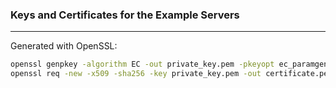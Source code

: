 ### Keys and Certificates for the Example Servers

---

Generated with OpenSSL:
```bash
openssl genpkey -algorithm EC -out private_key.pem -pkeyopt ec_paramgen_curve:prime256v1
openssl req -new -x509 -sha256 -key private_key.pem -out certificate.pem -days 36500 -subj "/C=DE/ST=NRW/L=Bochum/O=RUB/OU=NDS/CN=NDS"
```
